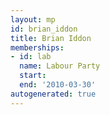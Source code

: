 ```yaml
---
layout: mp
id: brian_iddon
title: Brian Iddon
memberships:
- id: lab
  name: Labour Party
  start: 
  end: '2010-03-30'
autogenerated: true
---
```

